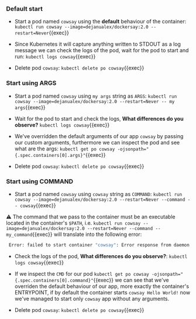 
### Default start

* Start a pod named `cowsay` using the **default** behaviour of the container:
`kubectl run cowsay --image=dejanualex/dockersay:2.0 --restart=Never`{{exec}}

* Since Kubernetes it will capture anything written to STDOUT as a log message we can check the logs of the pod, wait for the pod to start and run: `kubectl logs cowsay`{{exec}}

* Delete pod `cowsay`:
`kubectl delete po cowsay`{{exec}}

### Start using ARGS

* Start a pod named `cowsay` using  `my args` string as `ARGS`:
`kubectl run cowsay --image=dejanualex/dockersay:2.0 --restart=Never -- my args`{{exec}}

* Wait for the pod to start and check the logs, **What differences do you observe?**
`kubectl logs cowsay`{{exec}}

* We've overridden the default arguments of our app `cowsay` by passing our custom arguments, furthermore we can inspect the pod and see what are the args: 
`kubectl get po cowsay -ojsonpath="{.spec.containers[0].args}"`{{exec}}

* Delete pod `cowsay`:
`kubectl delete po cowsay`{{exec}}

### Start using COMMAND

* Start a pod named `cowsay` using  `cowsay` string as `COMMAND`:
`kubectl run cowsay --image=dejanualex/dockersay:2.0 --restart=Never --command -- cowsay`{{exec}}
 
⚠️ The command that we pass to the container must be an executable located in the container's `$PATH`, i.e. `kubectl run cowsay --image=dejanualex/dockersay:2.0 --restart=Never --command -- my_command`{{exec}} will translate into the following error:

```bash
 Error: failed to start container "cowsay": Error response from daemon: failed to create task for container: failed to create shim task: OCI runtime create failed: runc create failed: unable to start container process: exec: "my_command": executable file not found in $PATH: unknown
```
* Check the logs of the pod, **What differences do you observe?**:
`kubectl logs cowsay`{{exec}} 

* If we inspect the `CMD` for our pod `kubectl get po cowsay -ojsonpath="{.spec.containers[0].command}"`{{exec}} we can see that we've overriden the default behaviour of our app, more exactly the container's ENTRYPOINT, if by default the container starts `cowsay Hello World!` now we've managed to start only `cowsay` app without any arguments.

* Delete pod `cowsay`:
`kubectl delete po cowsay`{{exec}}

